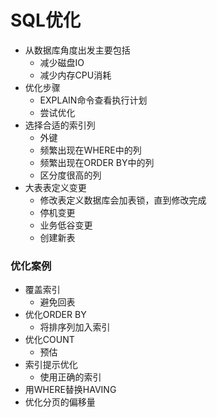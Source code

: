 # SQL优化

- 从数据库角度出发主要包括
  - 减少磁盘IO
  - 减少内存CPU消耗
- 优化步骤
  - EXPLAIN命令查看执行计划
  - 尝试优化
- 选择合适的索引列
  - 外键
  - 频繁出现在WHERE中的列
  - 频繁出现在ORDER BY中的列
  - 区分度很高的列
- 大表表定义变更
  - 修改表定义数据库会加表锁，直到修改完成
  - 停机变更
  - 业务低谷变更
  - 创建新表

### 优化案例

- 覆盖索引
  - 避免回表
- 优化ORDER BY
  - 将排序列加入索引
- 优化COUNT
  - 预估
- 索引提示优化
  - 使用正确的索引
- 用WHERE替换HAVING
- 优化分页的偏移量 